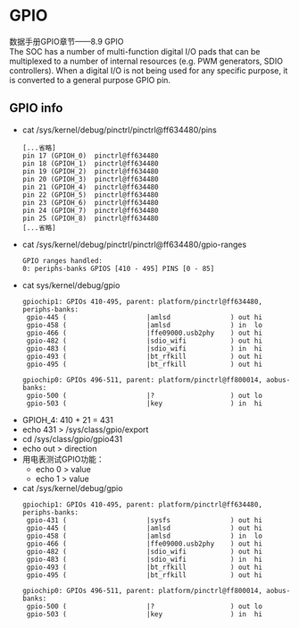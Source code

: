 # GPIO

数据手册GPIO章节——8.9 GPIO  
The SOC has a number of multi-function digital I/O pads that can be multiplexed to a number of internal resources (e.g. PWM generators, SDIO controllers). When a digital I/O is not being used for any specific purpose, it is converted to a general purpose GPIO pin.

## GPIO info

* cat /sys/kernel/debug/pinctrl/pinctrl@ff634480/pins
  ```
  [...省略]
  pin 17 (GPIOH_0)  pinctrl@ff634480
  pin 18 (GPIOH_1)  pinctrl@ff634480
  pin 19 (GPIOH_2)  pinctrl@ff634480
  pin 20 (GPIOH_3)  pinctrl@ff634480
  pin 21 (GPIOH_4)  pinctrl@ff634480
  pin 22 (GPIOH_5)  pinctrl@ff634480
  pin 23 (GPIOH_6)  pinctrl@ff634480
  pin 24 (GPIOH_7)  pinctrl@ff634480
  pin 25 (GPIOH_8)  pinctrl@ff634480
  [...省略]
  ```
* cat /sys/kernel/debug/pinctrl/pinctrl@ff634480/gpio-ranges
  ```
  GPIO ranges handled:
  0: periphs-banks GPIOS [410 - 495] PINS [0 - 85]
  ```
* cat sys/kernel/debug/gpio
  ```
  gpiochip1: GPIOs 410-495, parent: platform/pinctrl@ff634480, periphs-banks:
   gpio-445 (                    |amlsd               ) out hi
   gpio-458 (                    |amlsd               ) in  lo
   gpio-466 (                    |ffe09000.usb2phy    ) out hi
   gpio-482 (                    |sdio_wifi           ) out hi
   gpio-483 (                    |sdio_wifi           ) in  hi
   gpio-493 (                    |bt_rfkill           ) out hi
   gpio-495 (                    |bt_rfkill           ) out hi
  
  gpiochip0: GPIOs 496-511, parent: platform/pinctrl@ff800014, aobus-banks:
   gpio-500 (                    |?                   ) out lo
   gpio-503 (                    |key                 ) in  hi
  ```
* GPIOH_4: 410 + 21 = 431
* echo 431 > /sys/class/gpio/export
* cd /sys/class/gpio/gpio431
* echo out > direction
* 用电表测试GPIO功能：
  * echo 0 > value
  * echo 1 > value
* cat /sys/kernel/debug/gpio
  ```
  gpiochip1: GPIOs 410-495, parent: platform/pinctrl@ff634480, periphs-banks:
   gpio-431 (                    |sysfs               ) out hi
   gpio-445 (                    |amlsd               ) out hi
   gpio-458 (                    |amlsd               ) in  lo
   gpio-466 (                    |ffe09000.usb2phy    ) out hi
   gpio-482 (                    |sdio_wifi           ) out hi
   gpio-483 (                    |sdio_wifi           ) in  hi
   gpio-493 (                    |bt_rfkill           ) out hi
   gpio-495 (                    |bt_rfkill           ) out hi
  
  gpiochip0: GPIOs 496-511, parent: platform/pinctrl@ff800014, aobus-banks:
   gpio-500 (                    |?                   ) out lo
   gpio-503 (                    |key                 ) in  hi
  ```

